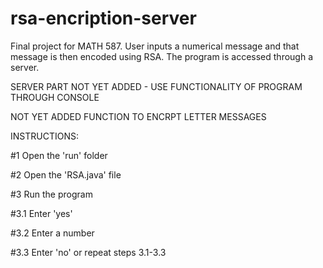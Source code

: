 # rsa-encription-server

Final project for MATH 587. User inputs a numerical message and that message is then encoded using RSA. The program is accessed through a server.

SERVER PART NOT YET ADDED - USE FUNCTIONALITY OF PROGRAM THROUGH CONSOLE

NOT YET ADDED FUNCTION TO ENCRPT LETTER MESSAGES

INSTRUCTIONS:

#1 Open the 'run' folder

#2 Open the 'RSA.java' file

#3 Run the program

#3.1 Enter 'yes'

#3.2 Enter a number

#3.3 Enter 'no' or repeat steps 3.1-3.3
